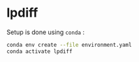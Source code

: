 # lpdiff

Setup is done using `conda` :
```bash
conda env create --file environment.yaml
conda activate lpdiff
```